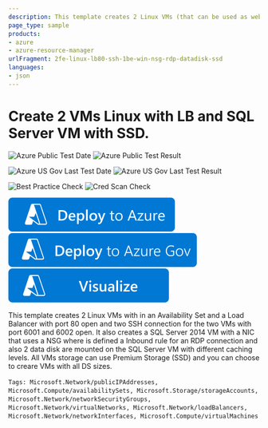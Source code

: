 ```yaml
---
description: This template creates 2 Linux VMs (that can be used as web FE) with in an Availability Set and a Load Balancer with port 80 open. The two VMs can be reached using SSH on port 6001 and 6002. This template also create a SQL Server 2014 VM that can be reached via RDP connection defined in a Network Security Group. All VMs storage can use Premium Storage (SSD) and you can choose to creare VMs with all DS sizes
page_type: sample
products:
- azure
- azure-resource-manager
urlFragment: 2fe-linux-lb80-ssh-1be-win-nsg-rdp-datadisk-ssd
languages:
- json
---
```

# Create 2 VMs Linux with LB and SQL Server VM with SSD.

![Azure Public Test Date](https://azurequickstartsservice.blob.core.windows.net/badges/demos/2fe-linux-lb80-ssh-1be-win-nsg-rdp-datadisk-ssd/PublicLastTestDate.svg)
![Azure Public Test Result](https://azurequickstartsservice.blob.core.windows.net/badges/demos/2fe-linux-lb80-ssh-1be-win-nsg-rdp-datadisk-ssd/PublicDeployment.svg)

![Azure US Gov Last Test Date](https://azurequickstartsservice.blob.core.windows.net/badges/demos/2fe-linux-lb80-ssh-1be-win-nsg-rdp-datadisk-ssd/FairfaxLastTestDate.svg)
![Azure US Gov Last Test Result](https://azurequickstartsservice.blob.core.windows.net/badges/demos/2fe-linux-lb80-ssh-1be-win-nsg-rdp-datadisk-ssd/FairfaxDeployment.svg)

![Best Practice Check](https://azurequickstartsservice.blob.core.windows.net/badges/demos/2fe-linux-lb80-ssh-1be-win-nsg-rdp-datadisk-ssd/BestPracticeResult.svg)
![Cred Scan Check](https://azurequickstartsservice.blob.core.windows.net/badges/demos/2fe-linux-lb80-ssh-1be-win-nsg-rdp-datadisk-ssd/CredScanResult.svg)

[![Deploy To Azure](https://raw.githubusercontent.com/Azure/azure-quickstart-templates/master/1-CONTRIBUTION-GUIDE/images/deploytoazure.svg?sanitize=true)](https://portal.azure.com/#create/Microsoft.Template/uri/https%3A%2F%2Fraw.githubusercontent.com%2FAzure%2Fazure-quickstart-templates%2Fmaster%2Fdemos%2F2fe-linux-lb80-ssh-1be-win-nsg-rdp-datadisk-ssd%2Fazuredeploy.json)
[![Deploy To Azure US Gov](https://raw.githubusercontent.com/Azure/azure-quickstart-templates/master/1-CONTRIBUTION-GUIDE/images/deploytoazuregov.svg?sanitize=true)](https://portal.azure.us/#create/Microsoft.Template/uri/https%3A%2F%2Fraw.githubusercontent.com%2FAzure%2Fazure-quickstart-templates%2Fmaster%2Fdemos%2F2fe-linux-lb80-ssh-1be-win-nsg-rdp-datadisk-ssd%2Fazuredeploy.json)
[![Visualize](https://raw.githubusercontent.com/Azure/azure-quickstart-templates/master/1-CONTRIBUTION-GUIDE/images/visualizebutton.svg?sanitize=true)](http://armviz.io/#/?load=https%3A%2F%2Fraw.githubusercontent.com%2FAzure%2Fazure-quickstart-templates%2Fmaster%2Fdemos%2F2fe-linux-lb80-ssh-1be-win-nsg-rdp-datadisk-ssd%2Fazuredeploy.json)

This template creates 2 Linux VMs with in an Availability Set and a Load Balancer with port 80 open and two SSH connection for the two VMs with port 6001 and 6002 open. It also creates a SQL Server 2014 VM with a NIC that uses a NSG where is defined a Inbound rule for an RDP connection and also 2 data disk are mounted on the SQL Server VM with different caching levels.
All VMs storage can use Premium Storage (SSD) and you can choose to creare VMs with all DS sizes.

`Tags: Microsoft.Network/publicIPAddresses, Microsoft.Compute/availabilitySets, Microsoft.Storage/storageAccounts, Microsoft.Network/networkSecurityGroups, Microsoft.Network/virtualNetworks, Microsoft.Network/loadBalancers, Microsoft.Network/networkInterfaces, Microsoft.Compute/virtualMachines`
